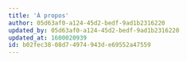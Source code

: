 ```yaml
---
title: 'À propos'
author: 05d63af0-a124-45d2-bedf-9ad1b2316220
updated_by: 05d63af0-a124-45d2-bedf-9ad1b2316220
updated_at: 1600020939
id: b02fec38-08d7-4974-943d-e69552a47559
---
```

